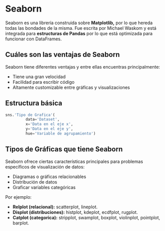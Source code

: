 # Seaborn

Seaborn es una librería construida sobre **Matplotlib,** por lo que hereda todas las bondades de la misma. Fue escrita por Michael Waskom y está integrada para **estructuras de Pandas** por lo que está optimizada para funcionar con DataFrames.

## Cuáles son las ventajas de Seaborn

Seaborn tiene diferentes ventajas y entre ellas encuentras principalmente:

- Tiene una gran velocidad
- Facilidad para escribir código
- Altamente customizable entre gráficas y visualizaciones

## Estructura básica

```python
sns.'Tipo de Grafica'(
		 data='Dataset',
		 x='Data en el eje x',
		 y='Data en el eje y',
		 hue='Variable de agrupamiento')
```

## Tipos de Gráficas que tiene Seaborn

Seaborn ofrece ciertas características principales para problemas específicos de visualización de datos:

- Diagramas o gráficas relacionables
- Distribución de datos
- Graficar variables categóricas

Por ejemplo:

- **Relplot (relacional):** scatterplot, lineplot.
- **Displot (distribuciones):** histplot, kdeplot, ecdfplot, rugplot.
- **Catplot (categorica):** stripplot, swamplot, boxplot, violinplot, pointplot, barplot.